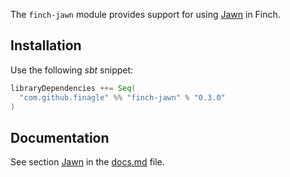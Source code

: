 The `finch-jawn` module provides support for using [Jawn](https://github.com/non/jawn) in Finch.

Installation
------------
Use the following _sbt_ snippet:

```scala
libraryDependencies ++= Seq(
  "com.github.finagle" %% "finch-jawn" % "0.3.0"
)
```

Documentation
-------------
See section [Jawn](/docs.md#jawn) in the [docs.md](/docs.md) file.
